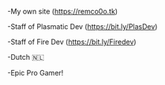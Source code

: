 -My own site (https://remco0o.tk)

-Staff of Plasmatic Dev (https://bit.ly/PlasDev)

-Staff of Fire Dev  (https://bit.ly/Firedev)

-Dutch  🇳🇱

-Epic Pro Gamer!
